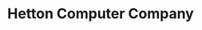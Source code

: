 ---
title: "Hetton Computer Company"
url: /houghton-le-spring/hetton-computer-company/
shop: computer
---